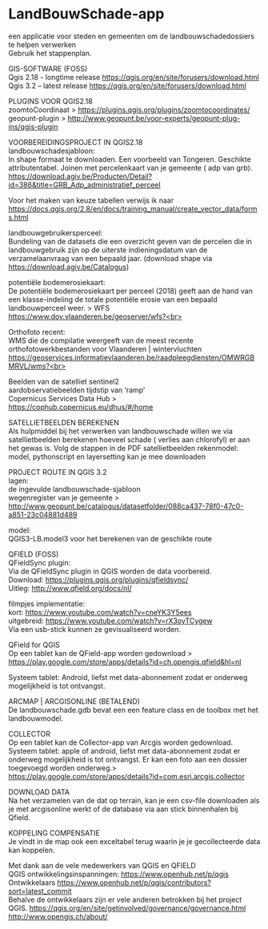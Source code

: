 # LandBouwSchade-app 
een applicatie voor steden en gemeenten om de landbouwschadedossiers te helpen verwerken<br>
Gebruik het stappenplan.

GIS-SOFTWARE (FOSS)<br>
Qgis 2.18 - longtime release https://qgis.org/en/site/forusers/download.html<br>
Qgis 3.2 – latest release https://qgis.org/en/site/forusers/download.html<br>

PLUGINS VOOR QGIS2.18<br>
zoomtoCoordinaat > https://plugins.qgis.org/plugins/zoomtocoordinates/<br>
geopunt-plugin > http://www.geopunt.be/voor-experts/geopunt-plug-ins/qgis-plugin<br>

VOORBEREIDINGSPROJECT IN QGIS2.18<br>
landbouwschadesjabloon:  <br>
In shape formaat  te downloaden. Een voorbeeld van Tongeren. Geschikte attributentabel. Joinen met percelenkaart van je gemeente ( adp van grb). https://download.agiv.be/Producten/Detail?id=386&title=GRB_Adp_administratief_perceel<br>

Voor het maken van keuze tabellen verwijs ik naar https://docs.qgis.org/2.8/en/docs/training_manual/create_vector_data/forms.html<br>

landbouwgebruikersperceel: <br>
Bundeling van de datasets die een overzicht geven van de percelen die in landbouwgebruik zijn op de uiterste indieningsdatum van de verzamelaanvraag van een bepaald jaar. (download shape via https://download.agiv.be/Catalogus)<br>

potentiële bodemerosiekaart: <br>
De potentiële bodemerosiekaart per perceel (2018) geeft aan de hand van een klasse-indeling de totale potentiële erosie van een bepaald landbouwperceel weer. >  WFS https://www.dov.vlaanderen.be/geoserver/wfs?<br>

Orthofoto recent: <br>
WMS die de compilatie weergeeft van de meest recente orthofotowerkbestanden voor Vlaanderen |  wintervluchten https://geoservices.informatievlaanderen.be/raadpleegdiensten/OMWRGBMRVL/wms?<br>

Beelden van de satelliet sentinel2<br>
aardobservatiebeelden tijdstip van ‘ramp’ <br>
Copernicus Services Data Hub > https://cophub.copernicus.eu/dhus/#/home <br>

SATELLIETBEELDEN BEREKENEN <br>
Als hulpmiddel bij het verwerken van landbouwschade willen we via satellietbeelden berekenen hoeveel schade ( verlies aan chlorofyl) er aan het gewas is.
Volg de stappen in de PDF satellietbeelden rekenmodel: model, pythonscript en layersetting kan je mee downloaden

PROJECT ROUTE IN QGIS 3.2<br>
lagen: <br>
de ingevulde landbouwschade-sjabloon<br>
wegenregister van je gemeente > http://www.geopunt.be/catalogus/datasetfolder/088ca437-78f0-47c0-a851-23c04881d489<br>

model: <br>
QGIS3-LB.model3  voor het berekenen van de geschikte route <br>

QFIELD (FOSS)<br>
QFieldSync plugin: <br>
Via de QFieldSync plugin in QGIS worden de data voorbereid.<br>
Download: https://plugins.qgis.org/plugins/qfieldsync/ <br>
Uitleg: http://www.qfield.org/docs/nl/<br>

filmpjes implementatie: <br>
kort: https://www.youtube.com/watch?v=cneYK3Y5ees<br>
uitgebreid: https://www.youtube.com/watch?v=rX3oyTCygew<br>
Via een usb-stick kunnen ze gevisualiseerd worden.<br>

QField for QGIS <br>
Op een tablet kan de QField-app worden gedownload > https://play.google.com/store/apps/details?id=ch.opengis.qfield&hl=nl<br>

Systeem tablet: Android, liefst met data-abonnement zodat er onderweg mogelijkheid is tot ontvangst.<br>

ARCMAP | ARCGISONLINE (BETALEND)<br>
De landbouwschade.gdb bevat een  een feature class en de toolbox met het landbouwmodel.<br>

COLLECTOR<br>
Op een tablet kan de Collector-app van Arcgis worden gedownload. Systeem tablet: apple of android, liefst met data-abonnement zodat er onderweg mogelijkheid is tot ontvangst. Er kan een foto aan een dossier toegevoegd worden onderweg.>
 https://play.google.com/store/apps/details?id=com.esri.arcgis.collector

DOWNLOAD DATA<br>
Na het verzamelen van de dat op terrain, kan je een csv-file downloaden als je met arcgisonline werkt of de database via aan stick binnenhalen bij Qfield.<br>

KOPPELING  COMPENSATIE<br>
Je vindt in de map ook een exceltabel terug waarin je je gecollecteerde data kan koppelen.<br>

Met dank aan de vele medewerkers van QGIS en QFIELD<br>
QGIS ontwikkelingsinspanningen: https://www.openhub.net/p/qgis<br>
Ontwikkelaars https://www.openhub.net/p/qgis/contributors?sort=latest_commit<br>
Behalve de ontwikkelaars zijn er vele anderen betrokken bij het project QGIS. https://qgis.org/en/site/getinvolved/governance/governance.html<br>
http://www.opengis.ch/about/<br>

